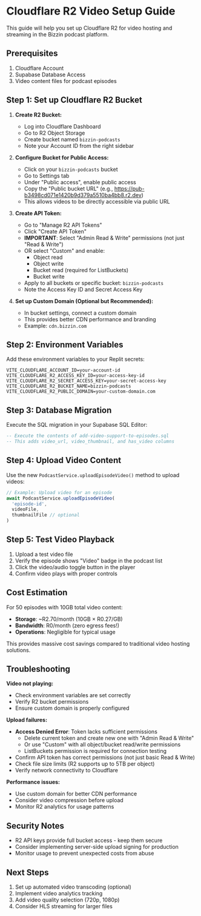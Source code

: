 # Cloudflare R2 Video Setup Guide

This guide will help you set up Cloudflare R2 for video hosting and streaming in the Bizzin podcast platform.

## Prerequisites

1. Cloudflare Account
2. Supabase Database Access
3. Video content files for podcast episodes

## Step 1: Set up Cloudflare R2 Bucket

1. **Create R2 Bucket:**
   - Log into Cloudflare Dashboard
   - Go to R2 Object Storage
   - Create bucket named `bizzin-podcasts`
   - Note your Account ID from the right sidebar

2. **Configure Bucket for Public Access:**
   - Click on your `bizzin-podcasts` bucket
   - Go to Settings tab
   - Under "Public access", enable public access
   - Copy the "Public bucket URL" (e.g., https://pub-b3498cd071e1420b9d379a5510ba4bb8.r2.dev)
   - This allows videos to be directly accessible via public URL

2. **Create API Token:**
   - Go to "Manage R2 API Tokens"
   - Click "Create API Token"
   - **IMPORTANT**: Select "Admin Read & Write" permissions (not just "Read & Write")
   - OR select "Custom" and enable:
     - Object read
     - Object write
     - Bucket read (required for ListBuckets)
     - Bucket write
   - Apply to all buckets or specific bucket: `bizzin-podcasts`
   - Note the Access Key ID and Secret Access Key

3. **Set up Custom Domain (Optional but Recommended):**
   - In bucket settings, connect a custom domain
   - This provides better CDN performance and branding
   - Example: `cdn.bizzin.com`

## Step 2: Environment Variables

Add these environment variables to your Replit secrets:

```
VITE_CLOUDFLARE_ACCOUNT_ID=your-account-id
VITE_CLOUDFLARE_R2_ACCESS_KEY_ID=your-access-key-id
VITE_CLOUDFLARE_R2_SECRET_ACCESS_KEY=your-secret-access-key
VITE_CLOUDFLARE_R2_BUCKET_NAME=bizzin-podcasts
VITE_CLOUDFLARE_R2_PUBLIC_DOMAIN=your-custom-domain.com
```

## Step 3: Database Migration

Execute the SQL migration in your Supabase SQL Editor:

```sql
-- Execute the contents of add-video-support-to-episodes.sql
-- This adds video_url, video_thumbnail, and has_video columns
```

## Step 4: Upload Video Content

Use the new `PodcastService.uploadEpisodeVideo()` method to upload videos:

```typescript
// Example: Upload video for an episode
await PodcastService.uploadEpisodeVideo(
  'episode-id', 
  videoFile, 
  thumbnailFile // optional
)
```

## Step 5: Test Video Playback

1. Upload a test video file
2. Verify the episode shows "Video" badge in the podcast list
3. Click the video/audio toggle button in the player
4. Confirm video plays with proper controls

## Cost Estimation

For 50 episodes with 10GB total video content:
- **Storage**: ~R2.70/month (10GB × R0.27/GB)
- **Bandwidth**: R0/month (zero egress fees!)
- **Operations**: Negligible for typical usage

This provides massive cost savings compared to traditional video hosting solutions.

## Troubleshooting

**Video not playing:**
- Check environment variables are set correctly
- Verify R2 bucket permissions
- Ensure custom domain is properly configured

**Upload failures:**
- **Access Denied Error**: Token lacks sufficient permissions
  - Delete current token and create new one with "Admin Read & Write"
  - Or use "Custom" with all object/bucket read/write permissions
  - ListBuckets permission is required for connection testing
- Confirm API token has correct permissions (not just basic Read & Write)
- Check file size limits (R2 supports up to 5TB per object)
- Verify network connectivity to Cloudflare

**Performance issues:**
- Use custom domain for better CDN performance
- Consider video compression before upload
- Monitor R2 analytics for usage patterns

## Security Notes

- R2 API keys provide full bucket access - keep them secure
- Consider implementing server-side upload signing for production
- Monitor usage to prevent unexpected costs from abuse

## Next Steps

1. Set up automated video transcoding (optional)
2. Implement video analytics tracking
3. Add video quality selection (720p, 1080p)
4. Consider HLS streaming for larger files